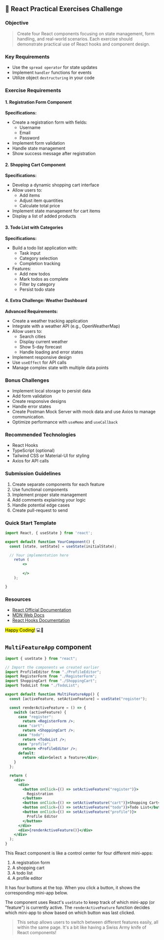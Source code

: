 ## 🚀 React Practical Exercises Challenge

### Objective

> Create four React components focusing on state management, form handling, and real-world scenarios. Each exercise should demonstrate practical use of React hooks and component design.

### Key Requirements

* Use the `spread operator` for state updates
* Implement `handler` functions for events
* Utilize object `destructuring` in your code

### Exercise Requirements

#### 1. Registration Form Component

**Specifications:**

- Create a registration form with fields:
  - Username
  - Email
  - Password
- Implement form validation
- Handle state management
- Show success message after registration

#### 2. Shopping Cart Component

**Specifications:**

- Develop a dynamic shopping cart interface
- Allow users to:
  - Add items
  - Adjust item quantities
  - Calculate total price
- Implement state management for cart items
- Display a list of added products

#### 3. Todo List with Categories

**Specifications:**

- Build a todo list application with:
  - Task input
  - Category selection
  - Completion tracking
- Features:
  - Add new todos
  - Mark todos as complete
  - Filter by category
  - Persist todo state

#### 4. Extra Challenge: Weather Dashboard

**Advanced Requirements:**

- Create a weather tracking application
- Integrate with a weather API (e.g., OpenWeatherMap)
- Allow users to:
  - Search cities
  - Display current weather
  - Show 5-day forecast
  - Handle loading and error states
- Implement responsive design
- Use `useEffect` for API calls
- Manage complex state with multiple data points

### Bonus Challenges

- Implement local storage to persist data
- Add form validation
- Create responsive designs
- Handle error states
- Create Postman Mock Server with mock data and use Axios to manage communication.
- Optimize performance with `useMemo` and `useCallback`

### Recommended Technologies

- React Hooks
- TypeScript (optional)
- Tailwind CSS or Material-UI for styling
- Axios for API calls

### Submission Guidelines

1. Create separate components for each feature
2. Use functional components
3. Implement proper state management
4. Add comments explaining your logic
5. Handle potential edge cases
6. Create pull-request to send

### Quick Start Template

```jsx
import React, { useState } from 'react';

export default function YourComponent() {
  const [state, setState] = useState(initialState);

  // Your implementation here
    retun (
        <>
  
        </>
    );

}

```

### Resources

- [React Official Documentation](https://reactjs.org/docs/getting-started.html)
- [MDN Web Docs](https://developer.mozilla.org/en-US/docs/Web/JavaScript/Reference)
- [React Hooks Documentation](https://reactjs.org/docs/hooks-intro.html)

<mark>Happy Coding!</mark> 💻🚀

## `MultiFeatureApp` component

```jsx
import { useState } from "react";

// Import the components we created earlier
import ProfileEditor from "./ProfileEditor";
import RegisterForm from "./RegisterForm";
import ShoppingCart from "./ShoppingCart";
import TodoList from "./TodoList";

export default function MultiFeatureApp() {
  const [activeFeature, setActiveFeature] = useState("register");

  const renderActiveFeature = () => {
    switch (activeFeature) {
      case "register":
        return <RegisterForm />;
      case "cart":
        return <ShoppingCart />;
      case "todo":
        return <TodoList />;
      case "profile":
        return <ProfileEditor />;
      default:
        return <div>Select a feature</div>;
    }
  };

  return (
    <div>
      <div>
        <button onClick={() => setActiveFeature("register")}>
          Registration
        </button>
        <button onClick={() => setActiveFeature("cart")}>Shopping Cart</button>
        <button onClick={() => setActiveFeature("todo")}>Todo List</button>
        <button onClick={() => setActiveFeature("profile")}>
          Profile Editor
        </button>
      </div>
      <div>{renderActiveFeature()}</div>
    </div>
  );
}
```



This React component is like a control center for four different mini-apps:

1. A registration form
2. A shopping cart
3. A todo list
4. A profile editor

It has four buttons at the top. When you click a button, it shows the corresponding mini-app below.

The component uses React's `useState` to keep track of which mini-app (or "feature") is currently active. The `renderActiveFeature` function decides which mini-app to show based on which button was last clicked.

> This setup allows users to switch between different features easily, all within the same page. It's a bit like having a Swiss Army knife of React components!
